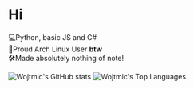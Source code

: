 # Hi

💻Python, basic JS and C#<br />
🐧Proud Arch Linux User **btw**<br />
🛠️Made absolutely nothing of note!

![Wojtmic's GitHub stats](https://github-readme-stats.vercel.app/api?username=wojtmic&theme=transparent&show_icons=true&hide_border=true) ![Wojtmic's Top Languages](https://github-readme-stats.vercel.app/api/top-langs/?username=wojtmic&theme=transparent&show_icons=true&hide_border=true&layout=donut)
